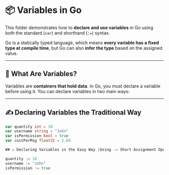 # 📦 Variables in Go

This folder demonstrates how to **declare and use variables** in Go using both the standard (`var`) and shorthand (`:=`) syntax.

Go is a statically typed language, which means **every variable has a fixed type at compile time**, but Go can also **infer the type** based on the assigned value.

---

## 🧠 What Are Variables?

Variables are **containers that hold data**. In Go, you must declare a variable before using it. You can declare variables in two main ways:

---

## ✍️ Declaring Variables the Traditional Way

```go
var quantity int = 10
var username string = "John"
var isPermission bool = true
var costPerMsg float32 = 2.89

## ✍️ Declaring Variables in the Easy Way (Using := Short Assignment Operator)

quantity := 10
username := "John"
isPermission := true